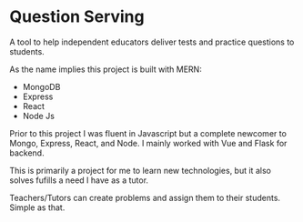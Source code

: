 # Question Serving
A tool to help independent educators deliver tests and practice questions to students.

As the name implies this project is built with MERN:
- MongoDB
- Express
- React
- Node Js

Prior to this project I was fluent in Javascript but a complete newcomer to Mongo, Express, React, and Node. I mainly worked with Vue and Flask for backend. 

This is primarily a project for me to learn new technologies, but it also solves fufills a need I have as a tutor.

Teachers/Tutors can create problems and assign them to their students. Simple as that.
